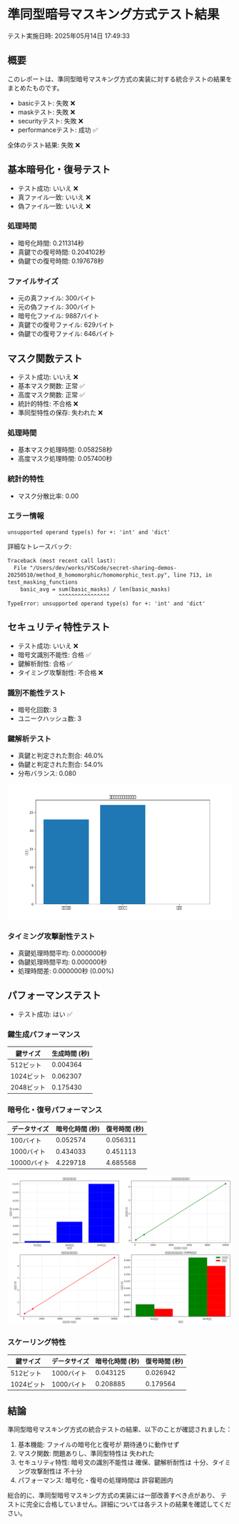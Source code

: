 # 準同型暗号マスキング方式テスト結果

テスト実施日時: 2025年05月14日 17:49:33

## 概要

このレポートは、準同型暗号マスキング方式の実装に対する統合テストの結果をまとめたものです。

- basicテスト: 失敗 ❌
- maskテスト: 失敗 ❌
- securityテスト: 失敗 ❌
- performanceテスト: 成功 ✅

全体のテスト結果: 失敗 ❌

## 基本暗号化・復号テスト

- テスト成功: いいえ ❌
- 真ファイル一致: いいえ ❌
- 偽ファイル一致: いいえ ❌

### 処理時間

- 暗号化時間: 0.211314秒
- 真鍵での復号時間: 0.204102秒
- 偽鍵での復号時間: 0.197678秒

### ファイルサイズ

- 元の真ファイル: 300バイト
- 元の偽ファイル: 300バイト
- 暗号化ファイル: 9887バイト
- 真鍵での復号ファイル: 629バイト
- 偽鍵での復号ファイル: 646バイト

## マスク関数テスト

- テスト成功: いいえ ❌
- 基本マスク関数: 正常 ✅
- 高度マスク関数: 正常 ✅
- 統計的特性: 不合格 ❌
- 準同型特性の保存: 失われた ❌

### 処理時間

- 基本マスク処理時間: 0.058258秒
- 高度マスク処理時間: 0.057400秒

### 統計的特性

- マスク分散比率: 0.00

### エラー情報

```
unsupported operand type(s) for +: 'int' and 'dict'
```


詳細なトレースバック:

```
Traceback (most recent call last):
  File "/Users/dev/works/VSCode/secret-sharing-demos-20250510/method_8_homomorphic/homomorphic_test.py", line 713, in test_masking_functions
    basic_avg = sum(basic_masks) / len(basic_masks)
                ^^^^^^^^^^^^^^^^
TypeError: unsupported operand type(s) for +: 'int' and 'dict'

```

## セキュリティ特性テスト

- テスト成功: いいえ ❌
- 暗号文識別不能性: 合格 ✅
- 鍵解析耐性: 合格 ✅
- タイミング攻撃耐性: 不合格 ❌

### 識別不能性テスト

- 暗号化回数: 3
- ユニークハッシュ数: 3

### 鍵解析テスト

- 真鍵と判定された割合: 46.0%
- 偽鍵と判定された割合: 54.0%
- 分布バランス: 0.080

![鍵分布](security_test/key_distribution_20250514-174914.png)

### タイミング攻撃耐性テスト

- 真鍵処理時間平均: 0.000000秒
- 偽鍵処理時間平均: 0.000000秒
- 処理時間差: 0.000000秒 (0.00%)

## パフォーマンステスト

- テスト成功: はい ✅

### 鍵生成パフォーマンス

| 鍵サイズ | 生成時間 (秒) |
|---------|-------------|
| 512ビット | 0.004364 |
| 1024ビット | 0.062307 |
| 2048ビット | 0.175430 |

### 暗号化・復号パフォーマンス

| データサイズ | 暗号化時間 (秒) | 復号時間 (秒) |
|------------|--------------|------------|
| 100バイト | 0.052574 | 0.056311 |
| 1000バイト | 0.434033 | 0.451113 |
| 10000バイト | 4.229718 | 4.685568 |

![パフォーマンスグラフ](performance_test/performance_graph_20250514-174933.png)

### スケーリング特性

| 鍵サイズ | データサイズ | 暗号化時間 (秒) | 復号時間 (秒) |
|---------|------------|--------------|------------|
| 512ビット | 1000バイト | 0.043125 | 0.026942 |
| 1024ビット | 1000バイト | 0.208885 | 0.179564 |

## 結論

準同型暗号マスキング方式の統合テストの結果、以下のことが確認されました：

1. 基本機能: ファイルの暗号化と復号が 期待通りに動作せず
2. マスク関数: 問題ありし、準同型特性は 失われた
3. セキュリティ特性: 暗号文の識別不能性は 確保、鍵解析耐性は 十分、タイミング攻撃耐性は 不十分
4. パフォーマンス: 暗号化・復号の処理時間は 許容範囲内


総合的に、準同型暗号マスキング方式の実装には一部改善すべき点があり、
テストに完全に合格していません。詳細については各テストの結果を確認してください。
